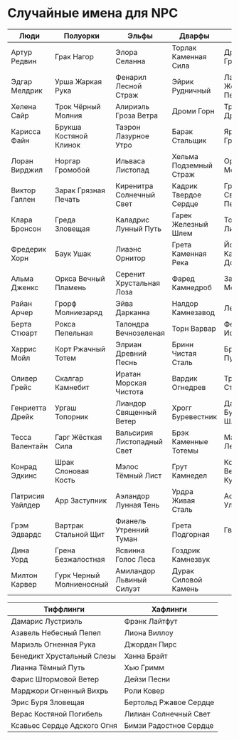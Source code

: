 # Случайные имена для NPC

| **Люди**         | **Полуорки**             | **Эльфы**                  | **Дварфы**             | **Гномы**              |
| ---------------- | ------------------------ | -------------------------- | ---------------------- | ---------------------- |
| Артур Редвин     | Грак Нагор               | Элора Селанна              | Торлак Каменная Сила   | Дрикор Гринфут         |
| Эдгар Мелдрик    | Урша Жаркая Рука         | Фенарил Лесной Страж       | Эйрик Рудничный        | Ларисса Железная Печка |
| Хелена Сайр      | Трок Чёрный Молния       | Алириэль Гроза Ветра       | Дроми Горн             | Триммель Дрожащий Сет  |
| Карисса Файн     | Брукша Костяной Клинок   | Таэрон Лазурное Утро       | Барак Стальщик         | Ярр Стальной Гриф      |
| Лоран Вирджил    | Норгар Громобой          | Ильваса Листопад           | Хельма Подземный Страж | Ортис Медовый Путь     |
| Виктор Галлен    | Зарак Грязная Печать     | Киренитра Солнечный Свет   | Кадрик Твердое Сердце  | Грета Свистящая Песнь  |
| Клара Бронсон    | Греда Зловещая           | Каладрис Лунный Путь       | Гарек Железный Шлем    | Торвен Белый Лист      |
| Фредерик Хорн    | Баук Ушак                | Лиаэнс Орнитор             | Грета Каменная Река    | Йорик Каменный Доспех  |
| Альма Дженкс     | Оркса Вечный Пламень     | Серенит Хрустальная Лоза   | Фаред Камнедроб        | Закиус Механик         |
| Райан Арчер      | Грорф Молниезаряд        | Эйва Дарканна              | Налдор Камнезавод      | Лея Камнезвук          |
| Берта Стюарт     | Рокса Пепельная          | Талондра Вечнозеленая      | Торн Варвар            | Фелика Гномья Искра    |
| Харрис Мойл      | Корт Ржачный Тотем       | Элриан Древний Песнь       | Бринн Чистая Сталь     | Бринн Светлый Путь     |
| Оливер Грейс     | Скалгар Камнебит         | Иратан Морская Чистота     | Вардик Огнедрев        | Тривис Сталевар        |
| Генриетта Дрейк  | Ургаш Топорник           | Лиандор Священный Ветер    | Хрогг Буревестник      | Дарит Булькающий Шлем  |
| Тесса Валентайн  | Гарг Жёсткая Сила        | Вальсирия Листопадный Свет | Брэк Каменные Тотемы   | Магдалена Легкая Рука  |
| Конрад Эдкинс    | Шрак Слоновая Кость      | Мэлос Тёмный Лист          | Грут Камнедел          | Корнель Веселый Кувшин |
| Патрисия Уайлдер | Арр Заступник            | Аэландор Лунная Тень       | Урдра Живая Сталь      | Астерик Ультрамеханик  |
| Грэм Эдвардс     | Вартрак Стальной Щит     | Фианель Утренний Туман     | Грета Подгорная        | Гвина Ушастая          |
| Дина Уорд        | Грена Безжалостная       | Ясвинна Голос Леса         | Гоздрик Камнезвук      |                        |
| Милтон Карвер    | Гурк Черный Молниеносный | Амиландор Львиный Силуэт   | Дурак Силовой Камень   |                        |

| **Тиффлинги**               | **Хафлинги**           |
| --------------------------- | ---------------------- |
| Дамарис Лустриэль           | Фрэнк Лайтфут          |
| Азавель Небесный Пепел      | Лиона Виллоу           |
| Мариэль Огненная Рука       | Джордан Пирс           |
| Бенедикт Хрустальный Слезы  | Ханна Брайт            |
| Лианна Тёмный Путь          | Хью Гримм              |
| Фарис Штормовой Ветер       | Дейзи Песни            |
| Марджори Огненный Вихрь     | Роли Ковер             |
| Эрис Буря Зловещая          | Бертольд Ржавое Сердце |
| Верас Костяной Погибель     | Лилиан Солнечный Свет  |
| Ксавьес Сердце Адского Огня | Бимзи Радостное Сердце |
